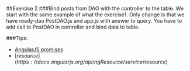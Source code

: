 ##Exercise 2 
###Bind posts from DAO with the controller to the table.
We start with the same example of what the exercise1. Only change is that we have ready-dao PostDAO.js and app.js with answer to query. You have to add call to PostDAO in controller and bind data to table.

###Tips:
* [AngularJS promises](https://egghead.io/lessons/angularjs-promises)
* [$resource](https://docs.angularjs.org/api/ngResource/service/$resource)
